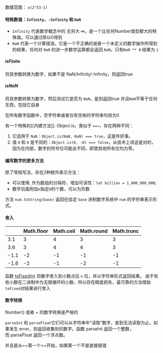 

数据范围： `±(2^53-1)`
#### 特殊数值：`Infinity`、`-Infinity` 和 `NaN`
* `Infinity` 代表数学概念中的 无穷大 ∞。是一个比任何Number类型都大的特殊值。可以通过除以0得到
* `NaN` 代表一个计算错误。它是一个不正确的或者一个未定义的数学操作所得到的结果，任何对 `NaN` 的进一步数学运算都会返回 `NaN`，只有`NaN ** 0` 结果为 `1`

##### isFinite
将其参数转换为数字，如果不是 NaN/Infinity/-Infinity，则返回true
##### isNaN
将其参数转换为数字，然后测试它是否为 `NaN`，是则返回true
并且`NaN`不等于任何东西，包括它自身



在所有数字函数中，空字符串或者仅有空格的字符串均视为0

有一个特殊的[[内建方法]]: Object.is，类似于 `===`，存在两种不同：
1. 它适用于 `NaN`：`Object.is(NaN, NaN) === true`，这是件好事。
2. 值 `0` 和 `0` 是不同的：`Object.is(0, -0) === false`，从技术上讲这是对的，因为在内部，数字的符号位可能会不同，即使其他所有位均为零。
#### 编写数字的更多方法

除了常规写法，存在2种额外表示方法：
* 可以使用`_`作为数组的分隔符，增加可读性：`let billion = 1_000_000_000`;
* 数字后面附加`e`指定`0`的个数，可以为负数

方法 `num.toString(base)` 返回在给定 `base` 进制数字系统中 `num` 的字符串表示形式。
#### 舍入

|      | Math.floor | Math.ceil | Math.round | Math.trunc |
| ---- | ---------- | --------- | ---------- | ---------- |
| 3.1  | 3          | 4         | 3          | 3          |
| 3.6  | 3          | 4         | 4          | 3          |
| -1.1 | -2         | -1        | -1         | -1         |
| -1.6 | -2         | -1        | -2         | -1         |
函数 [toFixed(n)](https://developer.mozilla.org/en-US/docs/Web/JavaScript/Reference/Global_Objects/Number/toFixed) 将数字舍入到小数点后 `n` 位，并以字符串形式返回结果。
由于有些小数在二进制中为无限循环的小数，所以存在精度损失，最可靠的方法借助`toFixed`对结果进行舍入


#### 数字转换

Number() 或者 + 的数字转换是严格的

`parseInt` 和 `parseFloat`它们可以从字符串中“读取”数字，直到无法读取为止。如果发生 error，则返回收集到的数字。函数 parseInt 返回一个整数，而 parseFloat 返回一个浮点数。

并且是从==第一个==开始，如果第一个不是直接报错

